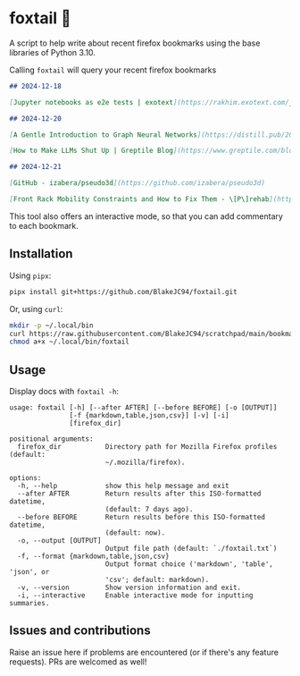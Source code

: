 # foxtail 🦊
A script to help write about recent firefox bookmarks using the base libraries of Python 3.10.

Calling `foxtail` will query your recent firefox bookmarks

```markdown
## 2024-12-18

[Jupyter notebooks as e2e tests | exotext](https://rakhim.exotext.com/jupyter-notebooks-as-e2e-tests)

## 2024-12-20

[A Gentle Introduction to Graph Neural Networks](https://distill.pub/2021/gnn-intro/)

[How to Make LLMs Shut Up | Greptile Blog](https://www.greptile.com/blog/make-llms-shut-up)

## 2024-12-21

[GitHub - izabera/pseudo3d](https://github.com/izabera/pseudo3d)

[Front Rack Mobility Constraints and How to Fix Them - \[P\]rehab](https://theprehabguys.com/front-rack-mobility/)
```

This tool also offers an interactive mode, so that you can add commentary to each bookmark.


## Installation

Using `pipx`:
```bash
pipx install git+https://github.com/BlakeJC94/foxtail.git
```

Or, using `curl`:
```bash
mkdir -p ~/.local/bin
curl https://raw.githubusercontent.com/BlakeJC94/scratchpad/main/bookmarks/foxtail/__main__.py > ~/.local/bin/foxtail
chmod a+x ~/.local/bin/foxtail
```

## Usage
Display docs with `foxtail -h`:
```
usage: foxtail [-h] [--after AFTER] [--before BEFORE] [-o [OUTPUT]]
               [-f {markdown,table,json,csv}] [-v] [-i]
               [firefox_dir]

positional arguments:
  firefox_dir           Directory path for Mozilla Firefox profiles (default:
                        ~/.mozilla/firefox).

options:
  -h, --help            show this help message and exit
  --after AFTER         Return results after this ISO-formatted datetime,
                        (default: 7 days ago).
  --before BEFORE       Return results before this ISO-formatted datetime,
                        (default: now).
  -o, --output [OUTPUT]
                        Output file path (default: `./foxtail.txt`)
  -f, --format {markdown,table,json,csv}
                        Output format choice ('markdown', 'table', 'json', or
                        'csv'; default: markdown).
  -v, --version         Show version information and exit.
  -i, --interactive     Enable interactive mode for inputting summaries.
```

## Issues and contributions
Raise an issue here if problems are encountered (or if there's any feature requests). PRs
are welcomed as well!
